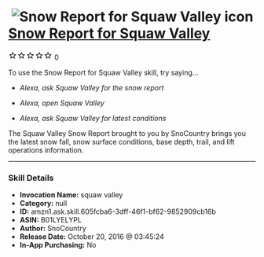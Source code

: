 # &nbsp;<img src="skill_icon" alt="Snow Report for Squaw Valley icon" width="36"> [Snow Report for Squaw Valley](http://alexa.amazon.com/#skills/amzn1.ask.skill.605fcba6-3dff-46f1-bf62-9852909cb16b)
![0 stars](../../images/ic_star_border_black_18dp_1x.png)![0 stars](../../images/ic_star_border_black_18dp_1x.png)![0 stars](../../images/ic_star_border_black_18dp_1x.png)![0 stars](../../images/ic_star_border_black_18dp_1x.png)![0 stars](../../images/ic_star_border_black_18dp_1x.png) 0

To use the Snow Report for Squaw Valley skill, try saying...

* *Alexa, ask Squaw Valley for the snow report*

* *Alexa, open Squaw Valley*

* *Alexa, ask Squaw Valley for latest conditions*

The Squaw Valley Snow Report brought to you by SnoCountry brings you the latest snow fall, snow surface conditions,  base depth, trail, and lift operations information.

***

### Skill Details

* **Invocation Name:** squaw valley
* **Category:** null
* **ID:** amzn1.ask.skill.605fcba6-3dff-46f1-bf62-9852909cb16b
* **ASIN:** B01LYELYPL
* **Author:** SnoCountry
* **Release Date:** October 20, 2016 @ 03:45:24
* **In-App Purchasing:** No
